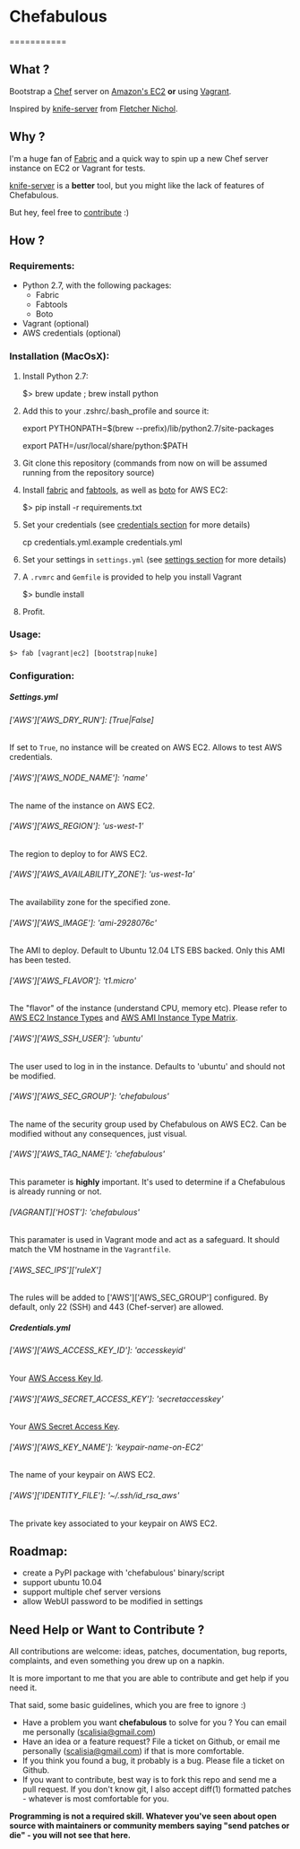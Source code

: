 # Chefabulous
===========

## What ?

Bootstrap a [Chef](http://docs.opscode.com/chef_quick_overview.html) server on [Amazon's EC2](https://console.aws.amazon.com/ec2) **or** using [Vagrant](http://www.vagrantup.com/). 

Inspired by [knife-server](http://fnichol.github.io/knife-server/) from [Fletcher Nichol](https://github.com/fnichol).



## Why ?

I'm a huge fan of [Fabric](http://docs.fabfile.org/en/1.6/) and a quick way to spin up a new Chef server instance on EC2 or Vagrant for tests.

[knife-server](http://fnichol.github.io/knife-server/) is a **better** tool, but you might like the lack of features of Chefabulous.

But hey, feel free to [contribute](https://github.com/scalp42/chefabulous#need-help-or-want-to-contribute-) :)

## How ?

### Requirements:

- Python 2.7, with the following packages:
	- Fabric
	- Fabtools
	- Boto
- Vagrant (optional)
- AWS credentials (optional)

### Installation (MacOsX):

1) Install Python 2.7:

	$> brew update ; brew install python
2) Add this to your .zshrc/.bash_profile and source it:

	export PYTHONPATH=$(brew --prefix)/lib/python2.7/site-packages

	export PATH=/usr/local/share/python:$PATH

3) Git clone this repository (commands from now on will be assumed running from the repository source)

4) Install [fabric](http://docs.fabfile.org) and [fabtools](https://fabtools.readthedocs.org), as well as [boto](http://docs.pythonboto.org) for AWS EC2:

	$> pip install -r requirements.txt
5) Set your credentials (see [credentials section](https://github.com/scalp42/chefabulous#credentialsyml) for more details)

	cp credentials.yml.example credentials.yml
6) Set your settings in `settings.yml` (see [settings section](https://github.com/scalp42/chefabulous#settingsyml) for more details)

7) A `.rvmrc` and `Gemfile` is provided to help you install Vagrant

	$> bundle install
	
7) Profit.

### Usage:
	
	$> fab [vagrant|ec2] [bootstrap|nuke]
	
	
### Configuration:

##### Settings.yml

###### ['AWS']['AWS_DRY_RUN']: [True|False]

If set to `True`, no instance will be created on AWS EC2. Allows to test AWS credentials.

###### ['AWS']['AWS_NODE_NAME']: 'name'

The name of the instance on AWS EC2.

###### ['AWS']['AWS_REGION']: 'us-west-1'

The region to deploy to for AWS EC2.

###### ['AWS']['AWS_AVAILABILITY_ZONE']: 'us-west-1a'

The availability zone for the specified zone.

###### ['AWS']['AWS_IMAGE']: 'ami-2928076c'

The AMI to deploy. Default to Ubuntu 12.04 LTS EBS backed. Only this AMI has been tested.

###### ['AWS']['AWS_FLAVOR']: 't1.micro'

The "flavor" of the instance (understand CPU, memory etc). Please refer to [AWS EC2 Instance Types](http://aws.amazon.com/ec2/instance-types/) and [AWS AMI Instance Type Matrix](http://aws.amazon.com/amazon-linux-ami/instance-type-matrix/).

###### ['AWS']['AWS_SSH_USER']: 'ubuntu'

The user used to log in in the instance. Defaults to 'ubuntu' and should not be modified.

###### ['AWS']['AWS_SEC_GROUP']: 'chefabulous'

The name of the security group used by Chefabulous on AWS EC2. Can be modified without any consequences, just visual.

###### ['AWS']['AWS_TAG_NAME']: 'chefabulous'

This parameter is **highly** important. It's used to determine if a Chefabulous is already running or not.

###### [VAGRANT]['HOST']: 'chefabulous'

This paramater is used in Vagrant mode and act as a safeguard. It should match the VM hostname in the `Vagrantfile`.


###### ['AWS_SEC_IPS']['ruleX']

The rules will be added to ['AWS']['AWS_SEC_GROUP'] configured. By default, only 22 (SSH) and 443 (Chef-server) are allowed.


##### Credentials.yml

###### ['AWS']['AWS_ACCESS_KEY_ID']: 'accesskeyid'

Your [AWS Access Key Id](https://portal.aws.amazon.com/gp/aws/securityCredentials).

###### ['AWS']['AWS_SECRET_ACCESS_KEY']: 'secretaccesskey'

Your [AWS Secret Access Key](https://portal.aws.amazon.com/gp/aws/securityCredentials).

###### ['AWS']['AWS_KEY_NAME']: 'keypair-name-on-EC2'

The name of your keypair on AWS EC2.

###### ['AWS']['IDENTITY_FILE']: '~/.ssh/id_rsa_aws'

The private key associated to your keypair on AWS EC2.




## Roadmap:

- create a PyPI package with 'chefabulous' binary/script
- support ubuntu 10.04
- support multiple chef server versions
- allow WebUI password to be modified in settings






## Need Help or Want to Contribute ?

All contributions are welcome: ideas, patches, documentation, bug reports, complaints, and even something you drew up on a napkin.

It is more important to me that you are able to contribute and get help if you need it.

That said, some basic guidelines, which you are free to ignore :)

- Have a problem you want **chefabulous** to solve for you ? You can email me personally (scalisia@gmail.com)
- Have an idea or a feature request? File a ticket on Github, or email me personally (scalisia@gmail.com) if that is more comfortable.
- If you think you found a bug, it probably is a bug. Please file a ticket on Github.
- If you want to contribute, best way is to fork this repo and send me a pull request. If you don't know git, I also accept diff(1) formatted patches - whatever is most comfortable for you.

**Programming is not a required skill. Whatever you've seen about open source with maintainers or community members saying "send patches or die" -  you will not see that here.**